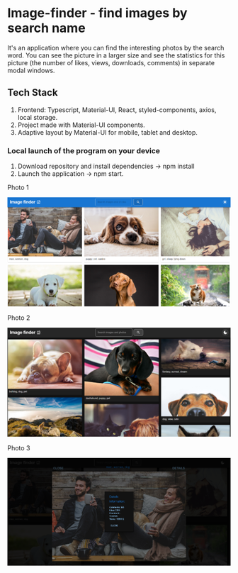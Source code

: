 # Image-finder - find images by search name

It's an application where you can find the interesting photos by the search word. You can see the picture in a larger size and see the statistics for this picture (the number of likes, views, downloads, comments) in separate modal windows.

## Tech Stack

1. Frontend: Typescript, Material-UI, React, styled-components, axios, local storage.
2. Project made with Material-UI components.
3. Adaptive layout by Material-UI for mobile, tablet and desktop.

### Local launch of the program on your device

1. Download repository and install dependencies -> npm install
2. Launch the application -> npm start.

Photo 1

![](./images/gallery-first.png)

Photo 2

![](./images/gallery-second.png)

Photo 3

![](./images/gallery-third.png)
